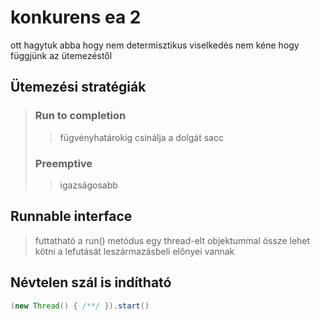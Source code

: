 # konkurens ea 2

ott hagytuk abba hogy nem determisztikus viselkedés
nem kéne hogy függjünk az ütemezéstől

## Ütemezési stratégiák
>
>### Run to completion
>>
>> fügvényhatárokig csinálja a dolgát sacc
>
> ### Preemptive
>>
>> igazságosabb

## Runnable interface
>
> futtatható a run() metódus
> egy thread-elt objektummal össze lehet kötni a lefutását
> leszármazásbeli előnyei vannak

## Névtelen szál is indítható

```java
(new Thread() { /**/ }).start()
```
